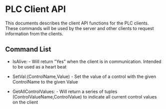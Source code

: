 # PLC Client API

This documents describes the client API functions for the PLC clients. These commands will be used by the server and other clients to request information from the clients.

## Command List

* IsAlive: - Will return "Yes" when the client is in communication. Intended to be used as a heart beat

* SetVal:(ControlName,Value) - Set the value of a control with the given ControlName to the given Value

* GetAllControlValues: - Will return a series of tuples (ControlValueName,ControlValue) to indicate all current control values on the client

